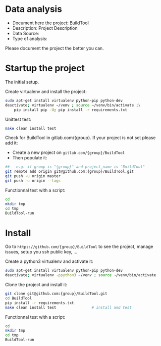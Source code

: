 # Data analysis
- Document here the project: BuildTool
- Description: Project Description
- Data Source:
- Type of analysis:

Please document the project the better you can.

# Startup the project

The initial setup.

Create virtualenv and install the project:
```bash
sudo apt-get install virtualenv python-pip python-dev
deactivate; virtualenv ~/venv ; source ~/venv/bin/activate ;\
    pip install pip -U; pip install -r requirements.txt
```

Unittest test:
```bash
make clean install test
```

Check for BuildTool in gitlab.com/{group}.
If your project is not set please add it:

- Create a new project on `gitlab.com/{group}/BuildTool`
- Then populate it:

```bash
##   e.g. if group is "{group}" and project_name is "BuildTool"
git remote add origin git@github.com:{group}/BuildTool.git
git push -u origin master
git push -u origin --tags
```

Functionnal test with a script:

```bash
cd
mkdir tmp
cd tmp
BuildTool-run
```

# Install

Go to `https://github.com/{group}/BuildTool` to see the project, manage issues,
setup you ssh public key, ...

Create a python3 virtualenv and activate it:

```bash
sudo apt-get install virtualenv python-pip python-dev
deactivate; virtualenv -ppython3 ~/venv ; source ~/venv/bin/activate
```

Clone the project and install it:

```bash
git clone git@github.com:{group}/BuildTool.git
cd BuildTool
pip install -r requirements.txt
make clean install test                # install and test
```
Functionnal test with a script:

```bash
cd
mkdir tmp
cd tmp
BuildTool-run
```
